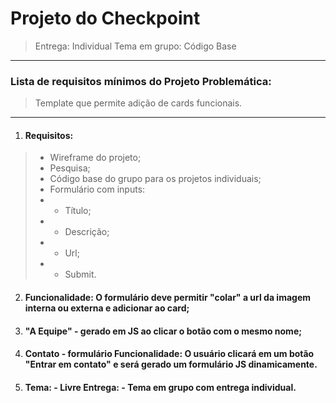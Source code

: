 
# Projeto do Checkpoint

> Entrega: Individual
> Tema em grupo: Código Base
 
---
 
### Lista de requisitos mínimos do Projeto Problemática:
> Template que permite adição de cards funcionais.

---

1. #### Requisitos:
 
> - Wireframe do projeto;
> - Pesquisa;
> - Código base do grupo para os projetos individuais;
> - Formulário com inputs: 
> - - Título;
> - - Descrição;
> - -  Url;
> - - Submit.
 
2. #### Funcionalidade: O formulário deve permitir "colar" a url da imagem interna ou externa e adicionar ao card;

3. #### "A Equipe" - gerado em JS ao clicar o botão com o mesmo nome;

4. #### Contato - formulário Funcionalidade: O usuário clicará em um botão "Entrar em contato" e será gerado um formulário JS dinamicamente.

5. #### Tema: - Livre Entrega: - Tema em grupo com entrega individual.
